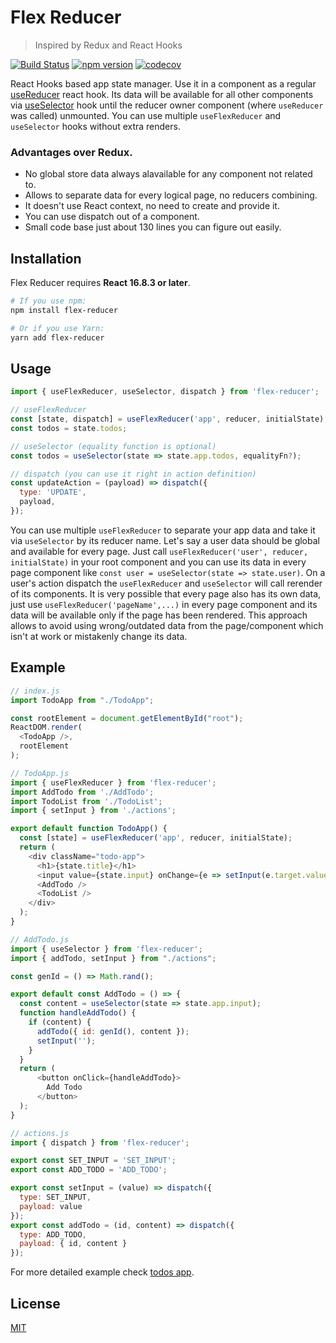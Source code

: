 # Flex Reducer

> Inspired by Redux and React Hooks

[![Build Status](https://travis-ci.com/IpShot/flex-reducer.svg?branch=master)](https://travis-ci.com/IpShot/flex-reducer)
[![npm version](https://img.shields.io/npm/v/flex-reducer.svg?style=flat-square)](https://www.npmjs.com/package/flex-reducer)
[![codecov](https://codecov.io/gh/IpShot/flex-reducer/branch/master/graph/badge.svg)](https://codecov.io/gh/IpShot/flex-reducer)

React Hooks based app state manager. Use it in a component as a regular [useReducer](https://reactjs.org/docs/hooks-reference.html#usereducer) react hook. Its data will be available for all other components via [useSelector](https://react-redux.js.org/next/api/hooks#useselector) hook until the reducer owner component (where `useReducer` was called) unmounted. You can use multiple `useFlexReducer` and `useSelector` hooks without extra renders.

### Advantages over Redux.
- No global store data always alavailable for any component not related to.
- Allows to separate data for every logical page, no reducers combining.
- It doesn't use React context, no need to create and provide it.
- You can use dispatch out of a component.
- Small code base just about 130 lines you can figure out easily.

## Installation

Flex Reducer requires **React 16.8.3 or later**.

```sh
# If you use npm:
npm install flex-reducer

# Or if you use Yarn:
yarn add flex-reducer
```

## Usage
```js
import { useFlexReducer, useSelector, dispatch } from 'flex-reducer';

// useFlexReducer
const [state, dispatch] = useFlexReducer('app', reducer, initialState);
const todos = state.todos;

// useSelector (equality function is optional)
const todos = useSelector(state => state.app.todos, equalityFn?);

// dispatch (you can use it right in action definition)
const updateAction = (payload) => dispatch({
  type: 'UPDATE',
  payload,
});
```

You can use multiple `useFlexReducer` to separate your app data and take it via `useSelector` by its reducer name. Let's say a user data should be global and available for every page. Just call `useFlexReducer('user', reducer, initialState)` in your root component and you can use its data in every page component like `const user = useSelector(state => state.user)`. On a user's action dispatch the `useFlexReducer` and `useSelector` will call rerender of its components. It is very possible that every page also has its own data, just use `useFlexReducer('pageName',...)` in every page component and its data will be available only if the page has been rendered. This approach allows to avoid using wrong/outdated data from the page/component which isn't at work or mistakenly change its data.

## Example
```js
// index.js
import TodoApp from "./TodoApp";

const rootElement = document.getElementById("root");
ReactDOM.render(
  <TodoApp />,
  rootElement
);

// TodoApp.js
import { useFlexReducer } from 'flex-reducer';
import AddTodo from './AddTodo';
import TodoList from './TodoList';
import { setInput } from './actions';

export default function TodoApp() {
  const [state] = useFlexReducer('app', reducer, initialState);
  return (
    <div className="todo-app">
      <h1>{state.title}</h1>
      <input value={state.input} onChange={e => setInput(e.target.value)} />
      <AddTodo />
      <TodoList />
    </div>
  );
}

// AddTodo.js
import { useSelector } from 'flex-reducer';
import { addTodo, setInput } from "./actions";

const genId = () => Math.rand();

export default const AddTodo = () => {
  const content = useSelector(state => state.app.input);
  function handleAddTodo() {
    if (content) {
      addTodo({ id: genId(), content });
      setInput('');
    }
  }
  return (
      <button onClick={handleAddTodo}>
        Add Todo
      </button>
  );
}

// actions.js
import { dispatch } from 'flex-reducer';

export const SET_INPUT = 'SET_INPUT';
export const ADD_TODO = 'ADD_TODO';

export const setInput = (value) => dispatch({
  type: SET_INPUT,
  payload: value
});
export const addTodo = (id, content) => dispatch({
  type: ADD_TODO,
  payload: { id, content }
});
```

 For more detailed example check [todos app](https://github.com/IpShot/flex-reducer/tree/master/examples/todos).

## License

[MIT](LICENSE.md)
